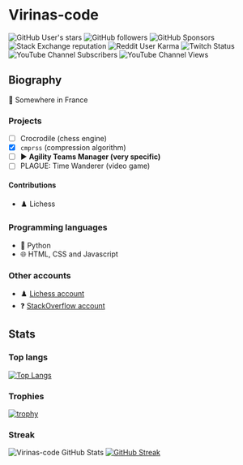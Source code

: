 # Virinas-code

![GitHub User's stars](https://img.shields.io/github/stars/Virinas-code?affiliations=OWNER&label=STARS&logo=github&style=for-the-badge) ![GitHub followers](https://img.shields.io/github/followers/Virinas-code?logo=github&style=for-the-badge) ![GitHub Sponsors](https://img.shields.io/github/sponsors/Virinas-code?label=SPONSORS&logo=github&style=for-the-badge) ![Stack Exchange reputation](https://img.shields.io/stackexchange/stackoverflow/r/13259751?label=REPUTATION&logo=stackoverflow&style=for-the-badge) ![Reddit User Karma](https://img.shields.io/reddit/user-karma/combined/Virinas-code?label=KARMA&logo=reddit&style=for-the-badge) ![Twitch Status](https://img.shields.io/twitch/status/Virinascode?label=TWITCH&logo=twitch&style=for-the-badge) ![YouTube Channel Subscribers](https://img.shields.io/youtube/channel/subscribers/UCKNIP2osHuYmwX3zpEGaGfA?label=SUBSCRIBERS&logo=youtube&style=for-the-badge) ![YouTube Channel Views](https://img.shields.io/youtube/channel/views/UCKNIP2osHuYmwX3zpEGaGfA?label=VIEWS&logo=youtube&style=for-the-badge)

## Biography
📍 Somewhere in France  
### Projects
- [ ] Crocrodile (chess engine)
- [x] `cmprss` (compression algorithm)
- [ ] ▶️ **Agility Teams Manager (very specific)**
- [ ] PLAGUE: Time Wanderer (video game)
#### Contributions
- ♟️ Lichess
### Programming languages
- 🐍 Python
- 🌐 HTML, CSS and Javascript
### Other accounts
- ♟️ [Lichess account](https://lichess.org/@/Virinas-code)
- ❓ [StackOverflow account](https://stackoverflow.com/users/13259751/virinas-code)
## Stats

### Top langs

[![Top Langs](https://github-readme-stats.vercel.app/api/top-langs/?username=Virinas-code&theme=onedark&layout=compact)](https://github.com/anuraghazra/github-readme-stats)  

### Trophies

[![trophy](https://github-profile-trophy.vercel.app/?username=Virinas-code&theme=onedark)](https://github.com/ryo-ma/github-profile-trophy)

### Streak

![Virinas-code GitHub Stats](https://github-readme-stats.vercel.app/api?username=Virinas-code&show_icons=true&theme=onedark&hide_title=false)
[![GitHub Streak](https://github-readme-streak-stats.herokuapp.com?user=Virinas-code&theme=onedark&mode=weekly)](https://git.io/streak-stats)
